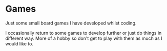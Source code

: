 # Games
Just some small board games I have developed whilst coding. 

I occasionally return to some games to develop further or just do things in different way. More of a hobby so don't get to play with them as much as I would like to.
